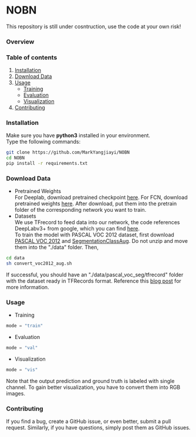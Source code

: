 # NOBN
This repository is still under cosntruction, use the code at your own risk!
### Overview

### Table of contents
<!-- 1. [About EfficientNet](#about-efficientnet)
2. [About EfficientNet-PyTorch](#about-efficientnet-pytorch)
3. [Installation](#installation)
4. [Usage](#usage)
    * [Load pretrained models](#loading-pretrained-models)
    * [Example: Classify](#example-classification)
    * [Example: Extract features](#example-feature-extraction)
    * [Example: Export to ONNX](#example-export)
6. [Contributing](#contributing)  -->
1. [Installation](#installation)
2. [Download Data](#download-data)
3. [Usage](#usage)
    * [Training](#training)
    * [Evaluation](#evaluation)
    * [Visualization](#visualization)
3. [Contributing](#contributing)

### Installation
Make sure you have **python3** installed in your environment.  
Type the following commands:
```bash
git clone https://github.com/MarkYangjiayi/NOBN
cd NOBN
pip install -r requirements.txt
```

### Download Data
* Pretrained Weights  
For Deeplab, download pretrained checkpoint [here](https://drive.google.com/open?id=1fAyfLim-fYPCy-DuMeyX2OYODQ1RzKTM). For FCN, download pretrained weights [here](https://drive.google.com/open?id=1r1OviIUH5iwylKEDS9c1jn_4Qx9OZKdN). After download, put them into the pretrain folder of the corresponding network you want to train.
* Datasets  
We use TFrecord to feed data into our network, the code references DeepLabv3+ from google, which you can find [here](https://github.com/tensorflow/models/tree/master/research/deeplab).<br/>
To train the model with PASCAL VOC 2012 dataset, first download [PASCAL VOC 2012](http://host.robots.ox.ac.uk/pascal/VOC/voc2012/VOCtrainval_11-May-2012.tar) and [SegmentationClassAug](https://www.dropbox.com/s/oeu149j8qtbs1x0/SegmentationClassAug.zip?dl=0). Do not unzip and move them into the "./data" folder. Then,
```bash
cd data
sh convert_voc2012_aug.sh
```
If successful, you should have an "./data/pascal_voc_seg/tfrecord" folder with the dataset ready in TFRecords format.
Reference this [blog post](https://www.sun11.me/blog/2018/how-to-use-10582-trainaug-images-on-DeeplabV3-code/) for more information.

### Usage
* Training
```python
mode = "train"
```
* Evaluation
```python
mode = "val"
```
* Visualization  
```python
mode = "vis"
```
Note that the output prediction and ground truth is labeled with single channel. To gain better visualization, you have to convert them into RGB images.

### Contributing
If you find a bug, create a GitHub issue, or even better, submit a pull request. Similarly, if you have questions, simply post them as GitHub issues.   
